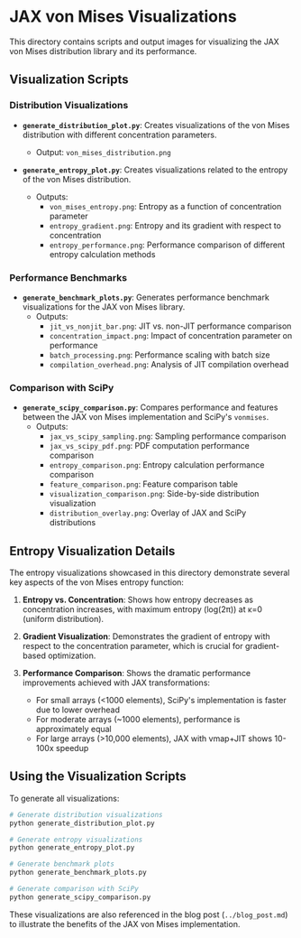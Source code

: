# JAX von Mises Visualizations

This directory contains scripts and output images for visualizing the JAX von Mises distribution library and its performance.

## Visualization Scripts

### Distribution Visualizations

- **`generate_distribution_plot.py`**: Creates visualizations of the von Mises distribution with different concentration parameters.
  - Output: `von_mises_distribution.png`

- **`generate_entropy_plot.py`**: Creates visualizations related to the entropy of the von Mises distribution.
  - Outputs:
    - `von_mises_entropy.png`: Entropy as a function of concentration parameter
    - `entropy_gradient.png`: Entropy and its gradient with respect to concentration
    - `entropy_performance.png`: Performance comparison of different entropy calculation methods

### Performance Benchmarks

- **`generate_benchmark_plots.py`**: Generates performance benchmark visualizations for the JAX von Mises library.
  - Outputs:
    - `jit_vs_nonjit_bar.png`: JIT vs. non-JIT performance comparison
    - `concentration_impact.png`: Impact of concentration parameter on performance
    - `batch_processing.png`: Performance scaling with batch size
    - `compilation_overhead.png`: Analysis of JIT compilation overhead

### Comparison with SciPy

- **`generate_scipy_comparison.py`**: Compares performance and features between the JAX von Mises implementation and SciPy's `vonmises`.
  - Outputs:
    - `jax_vs_scipy_sampling.png`: Sampling performance comparison
    - `jax_vs_scipy_pdf.png`: PDF computation performance comparison
    - `entropy_comparison.png`: Entropy calculation performance comparison
    - `feature_comparison.png`: Feature comparison table
    - `visualization_comparison.png`: Side-by-side distribution visualization
    - `distribution_overlay.png`: Overlay of JAX and SciPy distributions

## Entropy Visualization Details

The entropy visualizations showcased in this directory demonstrate several key aspects of the von Mises entropy function:

1. **Entropy vs. Concentration**: Shows how entropy decreases as concentration increases, with maximum entropy (log(2π)) at κ=0 (uniform distribution).

2. **Gradient Visualization**: Demonstrates the gradient of entropy with respect to the concentration parameter, which is crucial for gradient-based optimization.

3. **Performance Comparison**: Shows the dramatic performance improvements achieved with JAX transformations:
   - For small arrays (<1000 elements), SciPy's implementation is faster due to lower overhead
   - For moderate arrays (~1000 elements), performance is approximately equal
   - For large arrays (>10,000 elements), JAX with vmap+JIT shows 10-100x speedup

## Using the Visualization Scripts

To generate all visualizations:

```bash
# Generate distribution visualizations
python generate_distribution_plot.py

# Generate entropy visualizations
python generate_entropy_plot.py

# Generate benchmark plots
python generate_benchmark_plots.py

# Generate comparison with SciPy
python generate_scipy_comparison.py
```

These visualizations are also referenced in the blog post (`../blog_post.md`) to illustrate the benefits of the JAX von Mises implementation. 